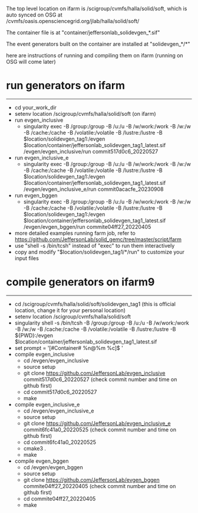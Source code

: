 
The top level location on ifarm is /scigroup/cvmfs/halla/solid/soft, which is auto synced on OSG at /cvmfs/oasis.opensciencegrid.org/jlab/halla/solid/soft/

The container file is at "container/jeffersonlab_solidevgen_\*.sif"

The event generators built on the container are installed at "solidevgen_\*/\*"

here are instructions of running and compiling them on ifarm (running on OSG will come later)

# run generators on ifarm
--------------------
* cd your_work_dir
* setenv location /scigroup/cvmfs/halla/solid/soft (on ifarm)
* run evgen_inclusive
  * singularity exec -B /group:/group -B /u:/u -B /w/work:/work -B /w:/w -B /cache:/cache -B /volatile:/volatile -B /lustre:/lustre -B $location/solidevgen_tag1:/evgen $location/container/jeffersonlab_solidevgen_tag1_latest.sif /evgen/evgen_inclusive/run commit517d0c6_20220527
* run evgen_inclusive_e
  * singularity exec -B /group:/group -B /u:/u -B /w/work:/work -B /w:/w -B /cache:/cache -B /volatile:/volatile -B /lustre:/lustre -B $location/solidevgen_tag1:/evgen $location/container/jeffersonlab_solidevgen_tag1_latest.sif /evgen/evgen_inclusive_e/run commit0acacfe_20230908
* run evgen_bggen
  * singularity exec -B /group:/group -B /u:/u -B /w/work:/work -B /w:/w -B /cache:/cache -B /volatile:/volatile -B /lustre:/lustre -B $location/solidevgen_tag1:/evgen $location/container/jeffersonlab_solidevgen_tag1_latest.sif /evgen/evgen_bggen/run commite04ff27_20220405
* more detailed examples running farm job, refer to https://github.com/JeffersonLab/solid_gemc/tree/master/script/farm
* use "shell -s /bin/tcsh" instead of "exec" to run them interactively
* copy and modify "$location/solidevgen_tag1/*/run" to customize your input files

# compile generators on ifarm9
--------------------
* cd /scigroup/cvmfs/halla/solid/soft/solidevgen_tag1 (this is official location, change it for your personal location)
* setenv location /scigroup/cvmfs/halla/solid/soft
* singularity shell -s /bin/tcsh -B /group:/group -B /u:/u -B /w/work:/work -B /w:/w -B /cache:/cache -B /volatile:/volatile -B /lustre:/lustre -B ${PWD}:/evgen $location/container/jeffersonlab_solidevgen_tag1_latest.sif
* set prompt = '[#Container# %n@%m %c]$ '
* compile evgen_inclusive
  * cd /evgen/evgen_inclusive
  * source setup 
  * git clone https://github.com/JeffersonLab/evgen_inclusive commit517d0c6_20220527 (check commit number  and time on github first)
  * cd commit517d0c6_20220527
  * make
* compile evgen_inclusive_e
  * cd /evgen/evgen_inclusive_e
  * source setup
  * git clone https://github.com/JeffersonLab/evgen_inclusive_e commit6fc41a0_20220525 (check commit number and time on github first)
  * cd commit6fc41a0_20220525
  * cmake3 .
  * make
* compile evgen_bggen
  * cd /evgen/evgen_bggen
  * source setup
  * git clone https://github.com/JeffersonLab/evgen_bggen commite04ff27_20220405 (check commit number  and time on github first)
  * cd commite04ff27_20220405
  * make

